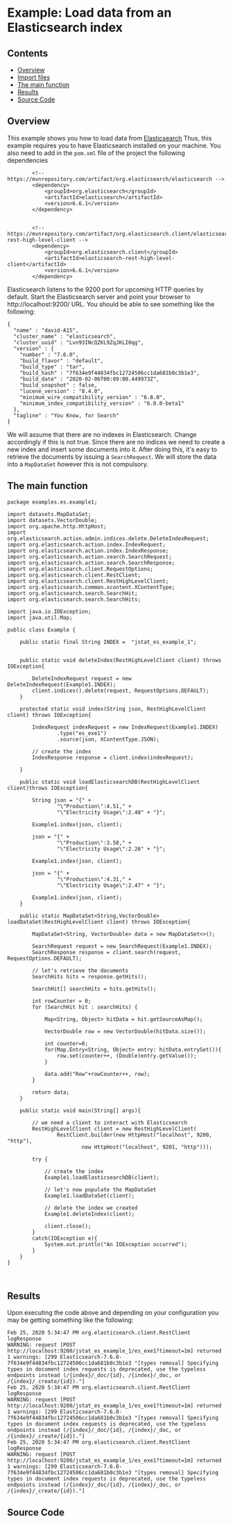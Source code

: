 # Example: Load data from an Elasticsearch index

## Contents
* [Overview](#overview)    
* [Import files](#include_files)
* [The main function](#m_func)
* [Results](#results)
* [Source Code](#source_code)

## <a name="overview"></a> Overview

This example shows you how to load data from <a href="https://www.elastic.co/webinars/getting-started-elasticsearch?ultron=[EL]-[B]-[EMEA]-UK+Nordics-Exact&blade=adwords-s&Device=c&thor=elasticsearch&gclid=Cj0KCQiAqNPyBRCjARIsAKA-WFxWxPb0Z_VeyhPFisUxJhVPgMVFqh_M-bnljx9Rtd7dmOJHEc8O_LkaApzEEALw_wcB">Elasticsearch</a>
Thus, this example requires you to have Elasticsearch installed on your machine. 
You also need to add in the ```pom.xml``` file of the project the following
dependencies

```
        <!-- https://mvnrepository.com/artifact/org.elasticsearch/elasticsearch -->
        <dependency>
            <groupId>org.elasticsearch</groupId>
            <artifactId>elasticsearch</artifactId>
            <version>6.6.1</version>
        </dependency>


        <!-- https://mvnrepository.com/artifact/org.elasticsearch.client/elasticsearch-rest-high-level-client -->
        <dependency>
            <groupId>org.elasticsearch.client</groupId>
            <artifactId>elasticsearch-rest-high-level-client</artifactId>
            <version>6.6.1</version>
        </dependency>
```
 
Elasticsearch listens to the 9200 port for upcoming HTTP queries by default. Start the Elasticsearch server and point your
browser to http://localhost:9200/ URL. You should be able to see something like the following:

```
{
  "name" : "david-A15",
  "cluster_name" : "elasticsearch",
  "cluster_uuid" : "Lvn93INcQZKL9ZqJKLI0qg",
  "version" : {
    "number" : "7.6.0",
    "build_flavor" : "default",
    "build_type" : "tar",
    "build_hash" : "7f634e9f44834fbc12724506cc1da681b0c3b1e3",
    "build_date" : "2020-02-06T00:09:00.449973Z",
    "build_snapshot" : false,
    "lucene_version" : "8.4.0",
    "minimum_wire_compatibility_version" : "6.8.0",
    "minimum_index_compatibility_version" : "6.0.0-beta1"
  },
  "tagline" : "You Know, for Search"
}

```

We will assume that there are no indexes in Elasticsearch. Change accordingly if this is not true.
Since there are no indices we need to create a new index and insert some documents into it.
After doing this, it's easy to retrieve the documents by issuing a ```SearchRequest```.
We will store the data into a ```MapDataSet``` however this is not compulsory.

## <a name="m_func"></a> The main function

```
package examples.es.example1;

import datasets.MapDataSet;
import datasets.VectorDouble;
import org.apache.http.HttpHost;
import org.elasticsearch.action.admin.indices.delete.DeleteIndexRequest;
import org.elasticsearch.action.index.IndexRequest;
import org.elasticsearch.action.index.IndexResponse;
import org.elasticsearch.action.search.SearchRequest;
import org.elasticsearch.action.search.SearchResponse;
import org.elasticsearch.client.RequestOptions;
import org.elasticsearch.client.RestClient;
import org.elasticsearch.client.RestHighLevelClient;
import org.elasticsearch.common.xcontent.XContentType;
import org.elasticsearch.search.SearchHit;
import org.elasticsearch.search.SearchHits;

import java.io.IOException;
import java.util.Map;

public class Example {

    public static final String INDEX =  "jstat_es_example_1";


    public static void deleteIndex(RestHighLevelClient client) throws IOException{

        DeleteIndexRequest request = new DeleteIndexRequest(Example1.INDEX);
        client.indices().delete(request, RequestOptions.DEFAULT);
    }

    protected static void index(String json, RestHighLevelClient client) throws IOException{

        IndexRequest indexRequest = new IndexRequest(Example1.INDEX)
                .type("es_exe1")
                .source(json, XContentType.JSON);

        // create the index
        IndexResponse response = client.index(indexRequest);

    }

    public static void loadElasticsearchDB(RestHighLevelClient client)throws IOException{

        String json = "{" +
                "\"Production\":4.51," +
                "\"Electricity Usage\":2.48" + "}";

        Example1.index(json, client);

        json = "{" +
                "\"Production\":3.58," +
                "\"Electricity Usage\":2.26" + "}";

        Example1.index(json, client);

        json = "{" +
                "\"Production\":4.31," +
                "\"Electricity Usage\":2.47" + "}";

        Example1.index(json, client);
    }

    public static MapDataSet<String,VectorDouble> loadDataSet(RestHighLevelClient client) throws IOException{

        MapDataSet<String, VectorDouble> data = new MapDataSet<>();

        SearchRequest request = new SearchRequest(Example1.INDEX);
        SearchResponse response = client.search(request, RequestOptions.DEFAULT);

        // let's retrieve the documents
        SearchHits hits = response.getHits();

        SearchHit[] searchHits = hits.getHits();

        int rowCounter = 0;
        for (SearchHit hit : searchHits) {

            Map<String, Object> hitData = hit.getSourceAsMap();

            VectorDouble row = new VectorDouble(hitData.size());

            int counter=0;
            for(Map.Entry<String, Object> entry: hitData.entrySet()){
                row.set(counter++, (Double)entry.getValue());
            }

            data.add("Row"+rowCounter++, row);
        }

        return data;
    }

    public static void main(String[] args){

        // we need a client to interact with Elasticsearch
        RestHighLevelClient client = new RestHighLevelClient(
                RestClient.builder(new HttpHost("localhost", 9200, "http"),
                        new HttpHost("localhost", 9201, "http")));

        try {
            
            // create the index
            Example1.loadElasticsearchDB(client);

            // let's now populate the MapDataSet
            Example1.loadDataSet(client);

            // delete the index we created
            Example1.deleteIndex(client);

            client.close();
        }
        catch(IOException e){
            System.out.println("An IOException occurred");
        }
    }
}

    

```

## <a name="results"></a> Results

Upon executing the code above and depending on your configuration you may be
getting something like the following:

```
Feb 25, 2020 5:34:47 PM org.elasticsearch.client.RestClient logResponse
WARNING: request [POST http://localhost:9200/jstat_es_example_1/es_exe1?timeout=1m] returned 1 warnings: [299 Elasticsearch-7.6.0-7f634e9f44834fbc12724506cc1da681b0c3b1e3 "[types removal] Specifying types in document index requests is deprecated, use the typeless endpoints instead (/{index}/_doc/{id}, /{index}/_doc, or /{index}/_create/{id})."]
Feb 25, 2020 5:34:47 PM org.elasticsearch.client.RestClient logResponse
WARNING: request [POST http://localhost:9200/jstat_es_example_1/es_exe1?timeout=1m] returned 1 warnings: [299 Elasticsearch-7.6.0-7f634e9f44834fbc12724506cc1da681b0c3b1e3 "[types removal] Specifying types in document index requests is deprecated, use the typeless endpoints instead (/{index}/_doc/{id}, /{index}/_doc, or /{index}/_create/{id})."]
Feb 25, 2020 5:34:47 PM org.elasticsearch.client.RestClient logResponse
WARNING: request [POST http://localhost:9200/jstat_es_example_1/es_exe1?timeout=1m] returned 1 warnings: [299 Elasticsearch-7.6.0-7f634e9f44834fbc12724506cc1da681b0c3b1e3 "[types removal] Specifying types in document index requests is deprecated, use the typeless endpoints instead (/{index}/_doc/{id}, /{index}/_doc, or /{index}/_create/{id})."]
```

## <a name="source_code"></a> Source Code
